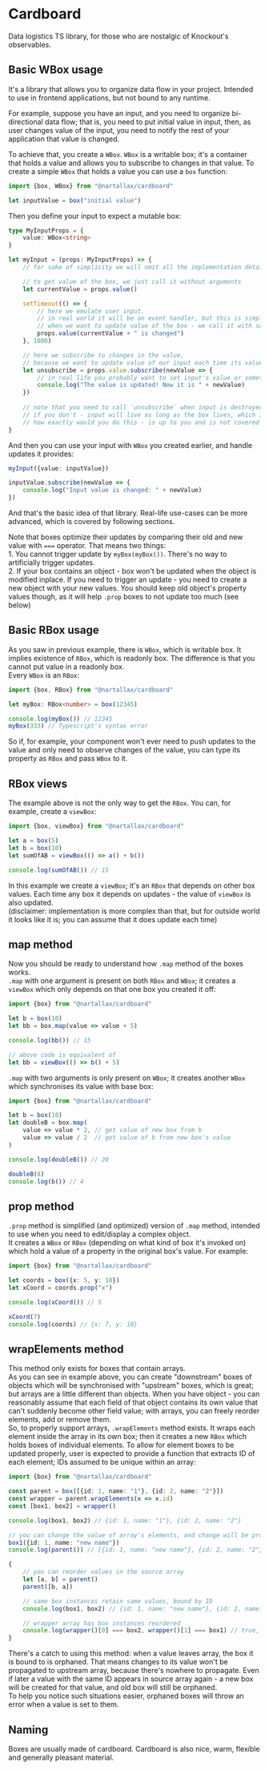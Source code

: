 # Cardboard

Data logistics TS library, for those who are nostalgic of Knockout's observables.  

## Basic WBox usage

It's a library that allows you to organize data flow in your project. Intended to use in frontend applications, but not bound to any runtime.  

For example, suppose you have an input, and you need to organize bi-directional data flow; that is, you need to put initial value in input, then, as user changes value of the input, you need to notify the rest of your application that value is changed.  

To achieve that, you create a `WBox`. `WBox` is a writable box; it's a container that holds a value and allows you to subscribe to changes in that value. To create a simple `WBox` that holds a value you can use a `box` function:  

```typescript
import {box, WBox} from "@nartallax/cardboard"

let inputValue = box("initial value")
```

Then you define your input to expect a mutable box:

```typescript
type MyInputProps = {
	value: WBox<string>
}

let myInput = (props: MyInputProps) => {
	// for sake of simplicity we will omit all the implementation details around DOM manipulation

	// to get value of the box, we just call it without arguments
	let currentValue = props.value()

	setTimeout(() => {
		// here we emulate user input.
		// in real world it will be an event handler, but this is simplified example
		// when we want to update value of the box - we call it with some value
		props.value(currentValue + " is changed")
	}, 1000)

	// here we subscribe to changes in the value,
	// because we want to update value of our input each time its value is changed
	let unsubscribe = props.value.subscribe(newValue => {
		// in real life you probably want to set input's value or something like that
		console.log("The value is updated! Now it is " + newValue)
	})
	
	// note that you need to call `unsubscribe` when input is destroyed
	// if you don't - input will live as long as the box lives, which is a memory leak
	// how exactly would you do this - is up to you and is not covered by this library
}
```

And then you can use your input with `WBox` you created earlier, and handle updates it provides:  

```typescript
myInput({value: inputValue})

inputValue.subscribe(newValue => {
	console.log("Input value is changed: " + newValue)
})
```

And that's the basic idea of that library. Real-life use-cases can be more advanced, which is covered by following sections.  

Note that boxes optimize their updates by comparing their old and new value with `===` operator. That means two things:  
	1. You cannot trigger update by `myBox(myBox())`. There's no way to artificially trigger updates.  
	2. If your box contains an object - box won't be updated when the object is modified inplace. If you need to trigger an update - you need to create a new object with your new values. You should keep old object's property values though, as it will help `.prop` boxes to not update too much (see below)

## Basic RBox usage

As you saw in previous example, there is `WBox`, which is writable box. It implies existence of `RBox`, which is readonly box. The difference is that you cannot put value in a readonly box.  
Every `WBox` is an `RBox`:  

```typescript
import {box, RBox} from "@nartallax/cardboard"

let myBox: RBox<number> = box(12345)

console.log(myBox()) // 12345
myBox(333) // Typescript's syntax error
```

So if, for example, your component won't ever need to push updates to the value and only need to observe changes of the value, you can type its property as `RBox` and pass `WBox` to it.

## RBox views

The example above is not the only way to get the `RBox`. You can, for example, create a `viewBox`:

```typescript
import {box, viewBox} from "@nartallax/cardboard"

let a = box(5)
let b = box(10)
let sumOfAB = viewBox(() => a() + b())

console.log(sumOfAB()) // 15
```

In this example we create a `viewBox`; it's an `RBox` that depends on other box values. Each time any box it depends on updates - the value of `viewBox` is also updated.  
(disclaimer: implementation is more complex than that, but for outside world it looks like it is; you can assume that it does update each time)  

## map method

Now you should be ready to understand how `.map` method of the boxes works.  
`.map` with one argument is present on both `RBox` and `WBox`; it creates a `viewBox` which only depends on that one box you created it off:  

```typescript
import {box} from "@nartallax/cardboard"

let b = box(10)
let bb = box.map(value => value + 5)

console.log(bb()) // 15

// above code is equivalent of
let bb = viewBox(() => b() + 5)
```

`.map` with two arguments is only present on `WBox`; it creates another `WBox` which synchronises its value with base box:

```typescript
import {box} from "@nartallax/cardboard"

let b = box(10)
let doubleB = box.map(
	value => value * 2, // get value of new box from b
	value => value / 2  // get value of b from new box's value
)

console.log(doubleB()) // 20

doubleB(8)
console.log(b()) // 4
```

## prop method

`.prop` method is simplified (and optimized) version of `.map` method, intended to use when you need to edit/display a complex object.  
It creates a `WBox` or `RBox` (depending on what kind of box it's invoked on) which hold a value of a property in the original box's value. For example:  

```typescript
import {box} from "@nartallax/cardboard"

let coords = box({x: 5, y: 10})
let xCoord = coords.prop("x")

console.log(xCoord()) // 5

xCoord(7)
console.log(coords) // {x: 7, y: 10}
```

## wrapElements method

This method only exists for boxes that contain arrays.  
As you can see in example above, you can create "downstream" boxes of objects which will be synchronised with "upstream" boxes, which is great; but arrays are a little different than objects. When you have object - you can reasonably assume that each field of that object contains its own value that can't suddenly become other field value; with arrays, you can freely reorder elements, add or remove them.  
So, to properly support arrays, `.wrapElements` method exists. It wraps each element inside the array in its own box; then it creates a new `RBox` which holds boxes of individual elements. To allow for element boxes to be updated properly, user is expected to provide a function that extracts ID of each element; IDs assumed to be unique within an array:

```typescript
import {box} from "@nartallax/cardboard"

const parent = box([{id: 1, name: "1"}, {id: 2, name: "2"}])
const wrapper = parent.wrapElements(x => x.id)
const [box1, box2] = wrapper()

console.log(box1, box2) // {id: 1, name: "1"}, {id: 2, name: "2"}

// you can change the value of array's elements, and change will be propagated upstream:
box1({id: 1, name: "new name"})
console.log(parent()) // [{id: 1, name: "new name"}, {id: 2, name: "2"}]

{
	// you can reorder values in the source array
	let [a, b] = parent()
	parent([b, a])

	// same box instances retain same values, bound by ID
	console.log(box1, box2) // {id: 1, name: "new name"}, {id: 2, name: "2"}

	// wrapper array has box instances reordered
	console.log(wrapper()[0] === box2, wrapper()[1] === box1) // true, true
}
```

There's a catch to using this method: when a value leaves array, the box it is bound to is orphaned. That means changes to its value won't be propagated to upstream array, because there's nowhere to propagate. Even if later a value with the same ID appears in source array again - a new box will be created for that value, and old box will still be orphaned.  
To help you notice such situations easier, orphaned boxes will throw an error when a value is set to them.  

## Naming

Boxes are usually made of cardboard. Cardboard is also nice, warm, flexible and generally pleasant material.  
